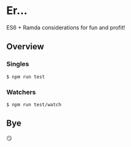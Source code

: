 # Er...

ES6 + Ramda considerations for fun and profit!

## Overview

### Singles

    $ npm run test

### Watchers

    $ npm run test/watch

## Bye

😏
